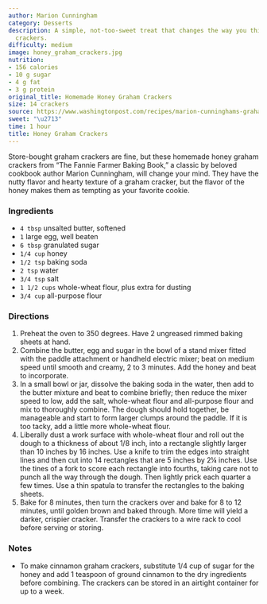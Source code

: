 ```yaml
---
author: Marion Cunningham
category: Desserts
description: A simple, not-too-sweet treat that changes the way you think about graham
  crackers.
difficulty: medium
image: honey_graham_crackers.jpg
nutrition:
- 156 calories
- 10 g sugar
- 4 g fat
- 3 g protein
original_title: Homemade Honey Graham Crackers
size: 14 crackers
source: https://www.washingtonpost.com/recipes/marion-cunninghams-graham-crackers/12716/
sweet: "\u2713"
time: 1 hour
title: Honey Graham Crackers
---
```


Store-bought graham crackers are fine, but these homemade honey graham crackers from “The Fannie Farmer Baking Book,” a classic by beloved cookbook author Marion Cunningham, will change your mind. They have the nutty flavor and hearty texture of a graham cracker, but the flavor of the honey makes them as tempting as your favorite cookie.

### Ingredients

* `4 tbsp` unsalted butter, softened
* `1` large egg, well beaten
* `6 tbsp` granulated sugar
* `1/4 cup` honey
* `1/2 tsp` baking soda
* `2 tsp` water
* `3/4 tsp` salt
* `1 1/2 cups` whole-wheat flour, plus extra for dusting
* `3/4 cup` all-purpose flour

### Directions

1. Preheat the oven to 350 degrees. Have 2 ungreased rimmed baking sheets at hand.
2. Combine the butter, egg and sugar in the bowl of a stand mixer fitted with the paddle attachment or handheld electric mixer; beat on medium speed until smooth and creamy, 2 to 3 minutes. Add the honey and beat to incorporate.
3. In a small bowl or jar, dissolve the baking soda in the water, then add to the butter mixture and beat to combine briefly; then reduce the mixer speed to low, add the salt, whole-wheat flour and all-purpose flour and mix to thoroughly combine. The dough should hold together, be manageable and start to form larger clumps around the paddle. If it is too tacky, add a little more whole-wheat flour.
4. Liberally dust a work surface with whole-wheat flour and roll out the dough to a thickness of about 1/8 inch, into a rectangle slightly larger than 10 inches by 16 inches. Use a knife to trim the edges into straight lines and then cut into 14 rectangles that are 5 inches by 2¼ inches. Use the tines of a fork to score each rectangle into fourths, taking care not to punch all the way through the dough. Then lightly prick each quarter a few times. Use a thin spatula to transfer the rectangles to the baking sheets.
5. Bake for 8 minutes, then turn the crackers over and bake for 8 to 12 minutes, until golden brown and baked through. More time will yield a darker, crispier cracker. Transfer the crackers to a wire rack to cool before serving or storing.

### Notes

- To make cinnamon graham crackers, substitute 1/4 cup of sugar for the honey and add 1 teaspoon of ground cinnamon to the dry ingredients before combining. The crackers can be stored in an airtight container for up to a week.